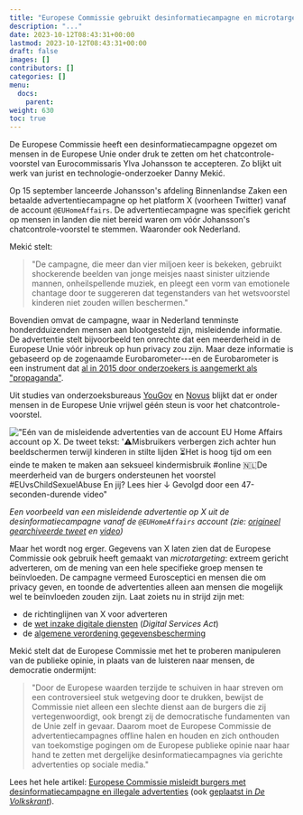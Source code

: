 ```yaml
---
title: "Europese Commissie gebruikt desinformatiecampagne en microtargeting om Nederlandse chatcontrole-opinie te beïnvloeden"
description: "..."
date: 2023-10-12T08:43:31+00:00
lastmod: 2023-10-12T08:43:31+00:00
draft: false
images: []
contributors: []
categories: []
menu:
  docs:
    parent: 
weight: 630
toc: true
---
```


De Europese Commissie heeft een desinformatiecampagne opgezet om mensen in de Europese Unie onder druk te zetten om het chatcontrole-voorstel van Eurocommissaris Ylva Johansson te accepteren. Zo blijkt uit werk van jurist en technologie-onderzoeker Danny Mekić.

Op 15 september lanceerde Johansson's afdeling Binnenlandse Zaken een betaalde advertentiecampagne op het platform X (voorheen Twitter) vanaf de account `@EUHomeAffairs`. De advertentiecampagne was specifiek gericht op mensen in landen die niet bereid waren om vóór Johansson's chatcontrole-voorstel te stemmen. Waaronder ook Nederland.

Mekić stelt:

> "De campagne, die meer dan vier miljoen keer is bekeken, gebruikt shockerende beelden van jonge meisjes naast sinister uitziende mannen, onheilspellende muziek, en pleegt een vorm van emotionele chantage door te suggereren dat tegenstanders van het wetsvoorstel kinderen niet zouden willen beschermen."

Bovendien omvat de campagne, waar in Nederland tenminste honderdduizenden mensen aan blootgesteld zijn, misleidende informatie. De advertentie stelt bijvoorbeeld ten onrechte dat een meerderheid in de Europese Unie vóór inbreuk op hun privacy zou zijn. Maar deze informatie is gebaseerd op de zogenaamde Eurobarometer---en de Eurobarometer is een instrument dat [al in 2015 door onderzoekers is aangemerkt als "propaganda"](https://www.econstor.eu/bitstream/10419/121867/1/838014135.pdf). 

Uit studies van onderzoeksbureaus [YouGov](https://nextcloud.pp-eu.eu/index.php/s/5bkdRGyxnAciNBz?dir=undefined&path=%2F&openfile=372951) en [Novus](https://novus-se.translate.goog/egnaundersokningar-arkiv/svenskarnas-syn-pa-chat-control-2/?_x_tr_sl=sv&_x_tr_tl=nl) blijkt dat er onder mensen in de Europese Unie vrijwel géén steun is voor het chatcontrole-voorstel.

!["Eén van de misleidende advertenties van de account EU Home Affairs account op X. De tweet tekst: '⚠️Misbruikers verbergen zich achter hun beeldschermen terwijl kinderen in stilte lijden ⏳Het is hoog tijd om een einde te maken te maken aan seksueel kindermisbruik #online 🇳🇱De meerderheid van de burgers ondersteunen het voorstel #EUvsChildSexuelAbuse En jij? Lees hier ↓ Gevolgd door een 47-seconden-durende video"](/images/@euhomeaffairs-misleidende-advertentie.jpg)

_Een voorbeeld van een misleidende advertentie op X uit de desinformatiecampagne vanaf de `@EUHomeAffairs` account (zie: [origineel](https://twitter.com/EUHomeAffairs/status/1703693679297220882) [gearchiveerde tweet](https://archive.ph/5y1om) en [video](https://video.twimg.com/amplify_video/1703686220029521920/vid/avc1/720x720/7hr-D1brhNzuEwlh.mp4))_

Maar het wordt nog erger. Gegevens van X laten zien dat de Europese Commissie ook gebruik heeft gemaakt van _microtargeting_: extreem gericht adverteren, om de mening van een hele specifieke groep mensen te beïnvloeden. De campagne vermeed Eurosceptici en mensen die om privacy geven, en toonde de advertenties alleen aan mensen die mogelijk wel te beïnvloeden zouden zijn. Laat zoiets nu in strijd zijn met:

- de richtinglijnen van X voor adverteren
- de [wet inzake digitale diensten](https://digital-strategy.ec.europa.eu/nl/policies/digital-services-act-package) (_Digital Services Act_)
- de [algemene verordening gegevensbescherming](https://eur-lex.europa.eu/legal-content/NL/TXT/?uri=celex%3A32016R0679)

Mekić stelt dat de Europese Commissie met het te proberen manipuleren van de publieke opinie, in plaats van de luisteren naar mensen, de democratie ondermijnt:

> "Door de Europese waarden terzijde te schuiven in haar streven om een controversieel stuk wetgeving door te drukken, bewijst de Commissie niet alleen een slechte dienst aan de burgers die zij vertegenwoordigt, ook brengt zij de democratische fundamenten van de Unie zelf in gevaar. Daarom moet de Europese Commissie de advertentiecampagnes offline halen en houden en zich onthouden van toekomstige pogingen om de Europese publieke opinie naar haar hand te zetten met dergelijke desinformatiecampagnes via gerichte advertenties op sociale media."

Lees het hele artikel: [Europese Commissie misleidt burgers met desinformatiecampagne en illegale advertenties](https://da.nny.nl/202310/de-europese-commissies-misleidende-desinformatiecampagne-en-illegale-advertenties-horen-niet-thuis-in-onze-democratie) (ook [geplaatst in _De Volkskrant_](https://archive.ph/1eqO3)).